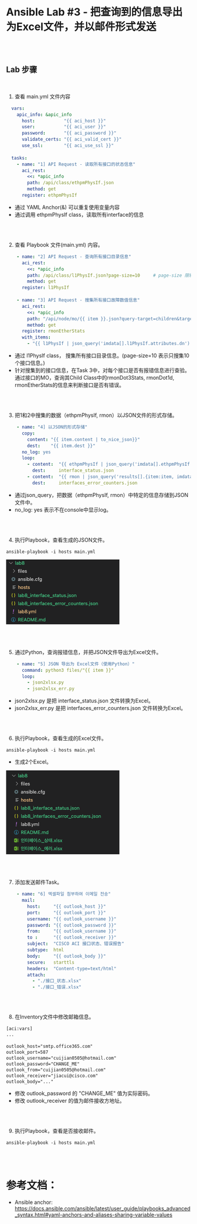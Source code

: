 # Ansible Lab #3 - 把查询到的信息导出为Excel文件，并以邮件形式发送

<br><br>

## Lab 步骤

<br>

1. 查看 main.yml 文件内容


```yaml
  vars:
    apic_info: &apic_info
      host:           "{{ aci_host }}"
      user:           "{{ aci_user }}"
      password:       "{{ aci_password }}"
      validate_certs: "{{ aci_valid_cert }}" 
      use_ssl:        "{{ aci_use_ssl }}" 

  tasks:
    - name: "1] API Request - 读取所有接口的状态信息"
      aci_rest:
        <<: *apic_info
        path: /api/class/ethpmPhysIf.json
        method: get
      register: ethpmPhysIf
```
- 通过 YAML Anchor(&) 可以重复使用变量内容
- 通过调用 ethpmPhysIf class，读取所有interface的信息

<br><br>

2. 查看 Playbook 文件(main.yml) 内容。

```yaml
    - name: "2] API Request - 查询所有接口目录信息"
      aci_rest:
        <<: *apic_info
        path: /api/class/l1PhysIf.json?page-size=10     # page-size 限制返回值大小
        method: get
      register: l1PhysIf

    - name: "3] API Request - 搜集所有接口故障数值信息"
      aci_rest:
        <<: *apic_info
        path: "/api/node/mo/{{ item }}.json?query-target=children&target-subtree-class=rmonDot3Stats&target-subtree-class=rmonDot1d&target-subtree-class=rmonEtherStats"
        method: get
      register: rmonEtherStats
      with_items:
        - "{{ l1PhysIf | json_query('imdata[].l1PhysIf.attributes.dn') }}"
```
- 通过 l1PhysIf class， 搜集所有接口目录信息。(page-size=10 表示只搜集10个接口信息。)
- 针对搜集到的接口信息，在Task 3中，对每个接口是否有报错信息进行查验。通过接口的MO，查询其Child Class中的rmonDot3Stats, rmonDot1d, rmonEtherStats的信息来判断接口是否有错误。

<br><br>

3. 把1和2中搜集的数据（ethpmPhysIf, rmon）以JSON文件的形式存储。

```yaml
    - name: "4] 以JSON的形式存储"
      copy:
        content: "{{ item.content | to_nice_json}}"
        dest:    "{{ item.dest }}"
      no_log: yes
      loop:
        - content:  "{{ ethpmPhysIf | json_query('imdata[].ethpmPhysIf.attributes.{dn:dn, operSt:operSt, operMode:operMode, operSpeed:operSpeed, operDuplex:operDuplex}') }}"
          dest:     interface_status.json
        - content:  "{{ rmon | json_query('results[].{item:item, imdata:imdata[]}') }}" 
          dest:     interfaces_error_counters.json
```
- 通过json_query，把数据（ethpmPhysIf, rmon）中特定的信息存储到JSON文件中。
- no_log: yes 表示不在console中显示log。

<br><br>

4. 执行Playbook，查看生成的JSON文件。
```
ansible-playbook -i hosts main.yml
```
![](../images/lab-ansible-3/lab-ansible-3-1.png)

<br><br>

5. 通过Python，查询报错信息，并把JSON文件导出为Excel文件。

```yaml
    - name: "5] JSON 导出为 Excel文件（使用Python）"
      command: python3 files/"{{ item }}"
      loop:
        - json2xlsx.py
        - json2xlsx_err.py
```
- json2xlsx.py 是把 interface_status.json 文件转换为Excel。
- json2xlsx_err.py 是把 interfaces_error_counters.json 文件转换为Excel。

<br><br>

6. 执行Playbook，查看生成的Excel文件。
```
ansible-playbook -i hosts main.yml
```

- 生成2个Excel。

![](../images/lab-ansible-3/lab-ansible-3-2.png)

<br><br>

7. 添加发送邮件Task。

```yaml
    - name: "6] 엑셀파일 첨부하여 이메일 전송"
      mail:
        host:     "{{ outlook_host }}"
        port:     "{{ outlook_port }}"
        username: "{{ outlook_username }}"
        password: "{{ outlook_password }}"
        from:     "{{ outlook_username }}"
        to :      "{{ outlook_receiver }}"
        subject:  "CISCO ACI 接口状态、错误报告"
        subtype:  html
        body:     "{{ outlook_body }}"
        secure:   starttls
        headers:  "Content-type=text/html"
        attach: 
          - "./接口_状态.xlsx"
          - "./接口_错误.xlsx"
```

<br><br>

8. 在Inventory文件中修改邮箱信息。

```
[aci:vars]
...

outlook_host="smtp.office365.com"
outlook_port=587
outlook_username="cuijian0505@hotmail.com"
outlook_password="CHANGE_ME"
outlook_from="cuijian0505@hotmail.com"
outlook_receiver="jiacui@cisco.com"
outlook_body="..."
```
- 修改 outlook_password 的 "CHANGE_ME" 值为实际密码。
- 修改 outlook_receiver 的值为邮件接收方地址。 

<br><br>

9. 执行Playbook，查看是否接收邮件。
```
ansible-playbook -i hosts main.yml
```

<br><br>

# 参考文档：
- Ansible anchor: https://docs.ansible.com/ansible/latest/user_guide/playbooks_advanced_syntax.html#yaml-anchors-and-aliases-sharing-variable-values
